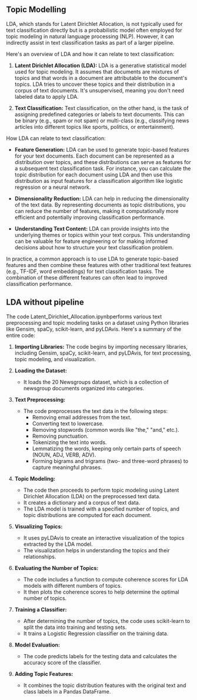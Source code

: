 ## Topic Modelling
LDA, which stands for Latent Dirichlet Allocation, is not typically used for text classification directly but is a probabilistic model often employed for topic modeling in natural language processing (NLP). However, it can indirectly assist in text classification tasks as part of a larger pipeline.

Here's an overview of LDA and how it can relate to text classification:

1. **Latent Dirichlet Allocation (LDA):** LDA is a generative statistical model used for topic modeling. It assumes that documents are mixtures of topics and that words in a document are attributable to the document's topics. LDA tries to uncover these topics and their distribution in a corpus of text documents. It's unsupervised, meaning you don't need labeled data to apply LDA.

2. **Text Classification:** Text classification, on the other hand, is the task of assigning predefined categories or labels to text documents. This can be binary (e.g., spam or not spam) or multi-class (e.g., classifying news articles into different topics like sports, politics, or entertainment).

How LDA can relate to text classification:

- **Feature Generation:** LDA can be used to generate topic-based features for your text documents. Each document can be represented as a distribution over topics, and these distributions can serve as features for a subsequent text classification task. For instance, you can calculate the topic distribution for each document using LDA and then use this distribution as input features for a classification algorithm like logistic regression or a neural network.

- **Dimensionality Reduction:** LDA can help in reducing the dimensionality of the text data. By representing documents as topic distributions, you can reduce the number of features, making it computationally more efficient and potentially improving classification performance.

- **Understanding Text Content:** LDA can provide insights into the underlying themes or topics within your text corpus. This understanding can be valuable for feature engineering or for making informed decisions about how to structure your text classification problem.

In practice, a common approach is to use LDA to generate topic-based features and then combine these features with other traditional text features (e.g., TF-IDF, word embeddings) for text classification tasks. The combination of these different features can often lead to improved classification performance.
## LDA without pipeline

The code Latent_Dirichlet_Allocation.ipynbperforms various text preprocessing and topic modeling tasks on a dataset using Python libraries like Gensim, spaCy, scikit-learn, and pyLDAvis. Here's a summary of the entire code:

1. **Importing Libraries:** The code begins by importing necessary libraries, including Gensim, spaCy, scikit-learn, and pyLDAvis, for text processing, topic modeling, and visualization.

2. **Loading the Dataset:**
   - It loads the 20 Newsgroups dataset, which is a collection of newsgroup documents organized into categories.

3. **Text Preprocessing:**
   - The code preprocesses the text data in the following steps:
     - Removing email addresses from the text.
     - Converting text to lowercase.
     - Removing stopwords (common words like "the," "and," etc.).
     - Removing punctuation.
     - Tokenizing the text into words.
     - Lemmatizing the words, keeping only certain parts of speech (NOUN, ADJ, VERB, ADV).
     - Forming bigrams and trigrams (two- and three-word phrases) to capture meaningful phrases.

4. **Topic Modeling:**
   - The code then proceeds to perform topic modeling using Latent Dirichlet Allocation (LDA) on the preprocessed text data.
   - It creates a dictionary and a corpus of text data.
   - The LDA model is trained with a specified number of topics, and topic distributions are computed for each document.

5. **Visualizing Topics:**
   - It uses pyLDAvis to create an interactive visualization of the topics extracted by the LDA model.
   - The visualization helps in understanding the topics and their relationships.

6. **Evaluating the Number of Topics:**
   - The code includes a function to compute coherence scores for LDA models with different numbers of topics.
   - It then plots the coherence scores to help determine the optimal number of topics.

7. **Training a Classifier:**
   - After determining the number of topics, the code uses scikit-learn to split the data into training and testing sets.
   - It trains a Logistic Regression classifier on the training data.

8. **Model Evaluation:**
   - The code predicts labels for the testing data and calculates the accuracy score of the classifier.

9. **Adding Topic Features:**
   - It combines the topic distribution features with the original text and class labels in a Pandas DataFrame.
